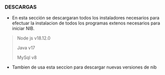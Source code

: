 ### **DESCARGAS**

* En esta sección se descargaran todos los instaladores necesarios para efectuar la instalacion de todos los programas extenos necesarios para iniciar NIB.

> Node js   v18.12.0
>
> Java      v17
>
> MySql     v8

* Tambien de usa esta seccion para descargar nuevas versiones de nib